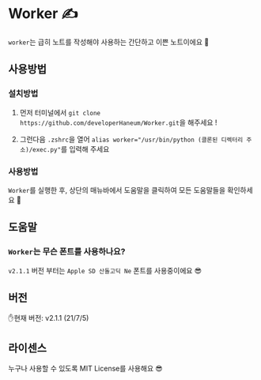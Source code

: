 # Worker ✍️
`worker`는 급히 노트를 작성해야 사용하는 간단하고 이쁜 노트이에요 💛

## 사용방법

### 설치방법
1. 먼저 터미널에서 `git clone https://github.com/developerHaneum/Worker.git`을 해주세요 !

2. 그런다음 `.zshrc`을 열어 `alias worker="/usr/bin/python (클론된 디렉터리 주소)/exec.py"`를 입력해 주세요

### 사용방법
`Worker`를 실행한 후, 상단의 매뉴바에서 도움말을 클릭하여 모든 도움말들을 확인하세요 🤩


## 도움말

### `Worker`는 무슨 폰트를 사용하나요?
`v2.1.1` 버전 부터는 `Apple SD 산돌고딕 Ne` 폰트를 사용중이에요 😎

## 버전
✋현재 버전: v2.1.1 (21/7/5)

## 라이센스
누구나 사용할 수 있도록 MIT License를 사용해요 😎

